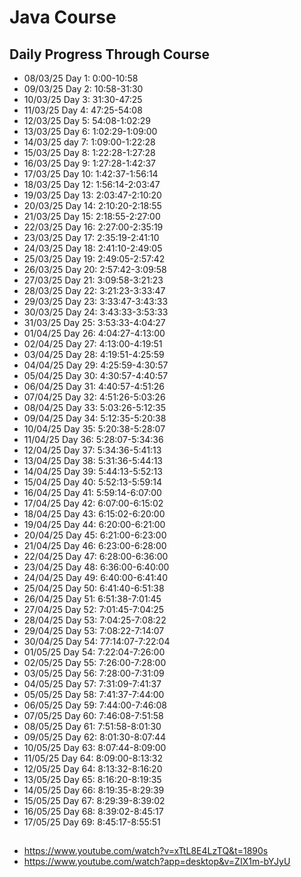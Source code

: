 # Java Course
## Daily Progress Through Course

* 08/03/25 Day 1: 0:00-10:58
* 09/03/25 Day 2: 10:58-31:30
* 10/03/25 Day 3: 31:30-47:25
* 11/03/25 Day 4: 47:25-54:08
* 12/03/25 Day 5: 54:08-1:02:29
* 13/03/25 Day 6: 1:02:29-1:09:00
* 14/03/25 day 7: 1:09:00-1:22:28
* 15/03/25 Day 8: 1:22:28-1:27:28
* 16/03/25 Day 9: 1:27:28-1:42:37
* 17/03/25 Day 10: 1:42:37-1:56:14
* 18/03/25 Day 12: 1:56:14-2:03:47
* 19/03/25 Day 13: 2:03:47-2:10:20
* 20/03/25 Day 14: 2:10:20-2:18:55
* 21/03/25 Day 15: 2:18:55-2:27:00
* 22/03/25 Day 16: 2:27:00-2:35:19
* 23/03/25 Day 17: 2:35:19-2:41:10
* 24/03/25 Day 18: 2:41:10-2:49:05
* 25/03/25 Day 19: 2:49:05-2:57:42
* 26/03/25 Day 20: 2:57:42-3:09:58
* 27/03/25 Day 21: 3:09:58-3:21:23
* 28/03/25 Day 22: 3:21:23-3:33:47
* 29/03/25 Day 23: 3:33:47-3:43:33 
* 30/03/25 Day 24: 3:43:33-3:53:33
* 31/03/25 Day 25: 3:53:33-4:04:27
* 01/04/25 Day 26: 4:04:27-4:13:00
* 02/04/25 Day 27: 4:13:00-4:19:51
* 03/04/25 Day 28: 4:19:51-4:25:59
* 04/04/25 Day 29: 4:25:59-4:30:57
* 05/04/25 Day 30: 4:30:57-4:40:57
* 06/04/25 Day 31: 4:40:57-4:51:26
* 07/04/25 Day 32: 4:51:26-5:03:26
* 08/04/25 Day 33: 5:03:26-5:12:35
* 09/04/25 Day 34: 5:12:35-5:20:38
* 10/04/25 Day 35: 5:20:38-5:28:07
* 11/04/25 Day 36: 5:28:07-5:34:36
* 12/04/25 Day 37: 5:34:36-5:41:13
* 13/04/25 Day 38: 5:31:36-5:44:13
* 14/04/25 Day 39: 5:44:13-5:52:13
* 15/04/25 Day 40: 5:52:13-5:59:14
* 16/04/25 Day 41: 5:59:14-6:07:00
* 17/04/25 Day 42: 6:07:00-6:15:02
* 18/04/25 Day 43: 6:15:02-6:20:00
* 19/04/25 Day 44: 6:20:00-6:21:00
* 20/04/25 Day 45: 6:21:00-6:23:00
* 21/04/25 Day 46: 6:23:00-6:28:00
* 22/04/25 Day 47: 6:28:00-6:36:00
* 23/04/25 Day 48: 6:36:00-6:40:00
* 24/04/25 Day 49: 6:40:00-6:41:40
* 25/04/25 Day 50: 6:41:40-6:51:38
* 26/04/25 Day 51: 6:51:38-7:01:45
* 27/04/25 Day 52: 7:01:45-7:04:25
* 28/04/25 Day 53: 7:04:25-7:08:22
* 29/04/25 Day 53: 7:08:22-7:14:07
* 30/04/25 Day 54: 77:14:07-7:22:04
* 01/05/25 Day 54: 7:22:04-7:26:00
* 02/05/25 Day 55: 7:26:00-7:28:00
* 03/05/25 Day 56: 7:28:00-7:31:09
* 04/05/25 Day 57: 7:31:09-7:41:37
* 05/05/25 Day 58: 7:41:37-7:44:00
* 06/05/25 Day 59: 7:44:00-7:46:08
* 07/05/25 Day 60: 7:46:08-7:51:58
* 08/05/25 Day 61: 7:51:58-8:01:30
* 09/05/25 Day 62: 8:01:30-8:07:44
* 10/05/25 Day 63: 8:07:44-8:09:00
* 11/05/25 Day 64: 8:09:00-8:13:32
* 12/05/25 Day 64: 8:13:32-8:16:20
* 13/05/25 Day 65: 8:16:20-8:19:35
* 14/05/25 Day 66: 8:19:35-8:29:39
* 15/05/25 Day 67: 8:29:39-8:39:02
* 16/05/25 Day 68: 8:39:02-8:45:17
* 17/05/25 Day 69: 8:45:17-8:55:51

##
* https://www.youtube.com/watch?v=xTtL8E4LzTQ&t=1890s
* https://www.youtube.com/watch?app=desktop&v=ZIX1m-bYJyU
